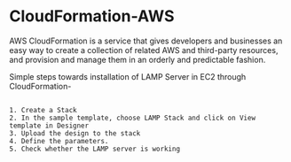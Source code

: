# CloudFormation-AWS

AWS CloudFormation is a service that gives developers and businesses an easy way to create a collection of related AWS and third-party resources, and provision and manage them in an orderly and predictable fashion.

Simple steps towards installation of LAMP Server in EC2 through CloudFormation-

```

1. Create a Stack
2. In the sample template, choose LAMP Stack and click on View template in Designer
3. Upload the design to the stack
4. Define the parameters.
5. Check whether the LAMP server is working

```
